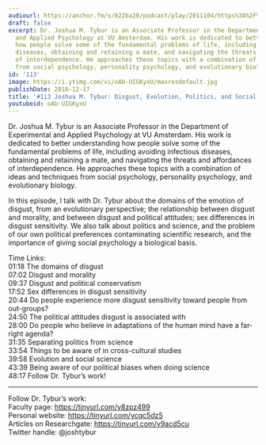 ```yaml
---
audiourl: https://anchor.fm/s/822ba20/podcast/play/2011104/https%3A%2F%2Fd3ctxlq1ktw2nl.cloudfront.net%2Fproduction%2F2018-11-31%2F7735179-48000-2-e9c9838ab1c3a.mp3
draft: false
excerpt: Dr. Joshua M. Tybur is an Associate Professor in the Department of Experimental
  and Applied Psychology at VU Amsterdam. His work is dedicated to better understanding
  how people solve some of the fundamental problems of life, including avoiding infectious
  diseases, obtaining and retaining a mate, and navigating the threats and affordances
  of interdependence. He approaches these topics with a combination of ideas and techniques
  from social psychology, personality psychology, and evolutionary biology.
id: '113'
image: https://i.ytimg.com/vi/oAb-UIGKyxU/maxresdefault.jpg
publishDate: 2018-12-17
title: '#113 Joshua M. Tybur: Disgust, Evolution, Politics, and Social Psychology'
youtubeid: oAb-UIGKyxU
---
```

<div class="timelinks">

Dr. Joshua M. Tybur is an Associate Professor in the Department of Experimental and Applied Psychology at VU Amsterdam. His work is dedicated to better understanding how people solve some of the fundamental problems of life, including avoiding infectious diseases, obtaining and retaining a mate, and navigating the threats and affordances of interdependence. He approaches these topics with a combination of ideas and techniques from social psychology, personality psychology, and evolutionary biology.

In this episode, I talk with Dr. Tybur about the domains of the emotion of disgust, from an evolutionary perspective; the relationship between disgust and morality, and between disgust and political attitudes; sex differences in disgust sensitivity. We also talk about politics and science, and the problem of our own political preferences contaminating scientific research, and the importance of giving social psychology a biological basis.  

Time Links:  
<time>01:18</time> The domains of disgust  
<time>07:02</time> Disgust and morality                    
<time>09:37</time> Disgust and political conservatism                
<time>17:52</time> Sex differences in disgust sensitivity           
<time>20:44</time> Do people experience more disgust sensitivity toward people from out-groups?             
<time>24:50</time> The political attitudes disgust is associated with  
<time>28:00</time> Do people who believe in adaptations of the human mind have a far-right agenda?  
<time>31:35</time> Separating politics from science  
<time>33:54</time> Things to be aware of in cross-cultural studies  
<time>39:58</time> Evolution and social science      
<time>43:39</time> Being aware of our political biases when doing science  
<time>48:17</time> Follow Dr. Tybur’s work!    

---

Follow Dr. Tybur’s work:  
Faculty page: https://tinyurl.com/y8zpz499  
Personal website: https://tinyurl.com/ycqc5dz5  
Articles on Researchgate: https://tinyurl.com/y9acd5cu  
Twitter handle: @joshtybur
</div>

